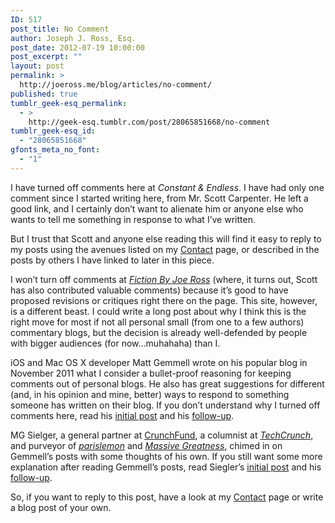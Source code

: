 ```yaml
---
ID: 517
post_title: No Comment
author: Joseph J. Ross, Esq.
post_date: 2012-07-19 10:00:00
post_excerpt: ""
layout: post
permalink: >
  http://joeross.me/blog/articles/no-comment/
published: true
tumblr_geek-esq_permalink:
  - >
    http://geek-esq.tumblr.com/post/28065851668/no-comment
tumblr_geek-esq_id:
  - "28065851668"
gfonts_meta_no_font:
  - "1"
---
```

<p>I have turned off comments here at <em>Constant &amp; Endless</em>. I have had only one comment since I started writing here, from Mr. Scott Carpenter. He left a good link, and I certainly don&#8217;t want to alienate him or anyone else who wants to tell me something in response to what I&#8217;ve written.</p>

<p><!-- more --></p>

<p>But I trust that Scott and anyone else reading this will find it easy to reply to my posts using the avenues listed on my <a href="/contact" target="_blank">Contact</a> page, or described in the posts by others I have linked to later in this piece.</p>

<p>I won&#8217;t turn off comments at <a href="http://fictionbyjoeross.tumblr.com" target="_blank"><em>Fiction By Joe Ross</em></a> (where, it turns out, Scott has also contributed valuable comments) because it&#8217;s good to have proposed revisions or critiques right there on the page. This site, however, is a different beast. I could write a long post about why I think this is the right move for most if not all personal small (from one to a few authors) commentary blogs, but the decision is already well-defended by people with bigger audiences (for now&#8230;muhahaha) than I.</p>

<p>iOS and Mac OS X developer Matt Gemmell wrote on his popular blog in November 2011 what I consider a bullet-proof reasoning for keeping comments out of personal blogs. He also has great suggestions for different (and, in his opinion and mine, better) ways to respond to something someone has written on their blog. If you don&#8217;t understand why I turned off comments here, read his <a href="http://mattgemmell.com/2011/11/29/comments-off/" target="_blank">initial post</a> and his <a href="http://mattgemmell.com/2012/01/03/comments-still-off/" target="_blank">follow-up</a>.</p>

<p>MG Sielger, a general partner at <a href="http://www.crunchfund.com" target="_blank">CrunchFund</a>, a columnist at <a href="http://techcrunch.com/author/mg-siegler/" target="_blank"><em>TechCrunch</em></a>, and purveyor of <a href="http://parislemon.com/" target="_blank"><em>parislemon</em></a> and <a href="http://massivegreatness.com/" target="_blank"><em>Massive Greatness</em></a>, chimed in on Gemmell&#8217;s posts with some thoughts of his own. If you still want some more explanation after reading Gemmell&#8217;s posts, read Siegler&#8217;s <a href="http://parislemon.com/post/15288210624/comments-still-off" target="_blank">initial post</a> and his <a href="http://parislemon.com/post/15305835451/bile" target="_blank">follow-up</a>.</p>

<p>So, if you want to reply to this post, have a look at my <a href="http://joeross.me/contact" target="_blank">Contact</a> page or write a blog post of your own.</p>